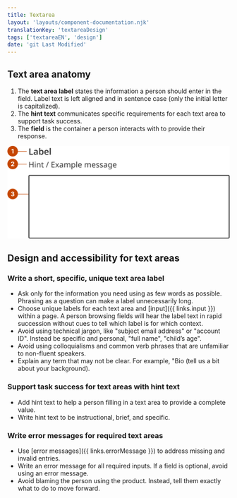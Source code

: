 ```yaml
---
title: Textarea
layout: 'layouts/component-documentation.njk'
translationKey: 'textareaDesign'
tags: ['textareaEN', 'design']
date: 'git Last Modified'
---
```


## Text area anatomy

<ol class="anatomy-list">
  <li>The <strong>text area label</strong> states the information a person should enter in the field. Label text is left aligned and in sentence case (only the initial letter is capitalized).</li>
  <li>The <strong>hint text</strong> communicates specific requirements for each text area to support task success.</li>
  <li>The <strong>field</strong> is the container a person interacts with to provide their response.</li>
</ol>

<img class="b-sm b-default p-300" src="/images/en/components/anatomy/gcds-textarea-anatomy.svg" alt="Text area anatomy showing the Text area label, Hint text/ example message and dark blue outline white box for text input."/>

## Design and accessibility for text areas

### Write a short, specific, unique text area label

- Ask only for the information you need using as few words as possible. Phrasing as a question can make a label unnecessarily long.
- Choose unique labels for each text area and [input]({{ links.input }}) within a page. A person browsing fields will hear the label text in rapid succession without cues to tell which label is for which context.
- Avoid using technical jargon, like "subject email address" or "account ID". Instead be specific and personal, "full name", "child’s age".
- Avoid using colloquialisms and common verb phrases that are unfamiliar to non-fluent speakers.
- Explain any term that may not be clear. For example, "Bio (tell us a bit about your background).

### Support task success for text areas with hint text

- Add hint text to help a person filling in a text area to provide a complete value.
- Write hint text to be instructional, brief, and specific.

### Write error messages for required text areas

- Use [error messages]({{ links.errorMessage }}) to address missing and invalid entries.
- Write an error message for all required inputs. If a field is optional, avoid using an error message.
- Avoid blaming the person using the product. Instead, tell them exactly what to do to move forward.
